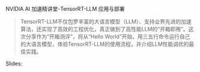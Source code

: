NVIDIA AI 加速精讲堂-TensorRT-LLM 应用与部署

> TensorRT-LLM不仅包罗丰富的大语言模型（LLM）、支持业界先进的加速算法，还实现了高效的工程优化，真正做到了高性能LLM的“开箱即用”。这次分享作为“开箱测评”，将从“Hello World”开始，用三五行命令运行自己的大语言模型，体验TensorRT-LLM的使用流程，并介绍LLM性能调优的最佳实践。

Slides:

